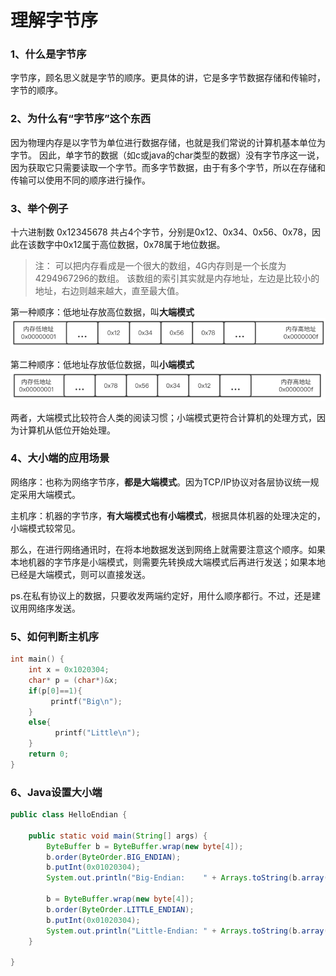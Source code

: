 # 理解字节序


### 1、什么是字节序

字节序，顾名思义就是字节的顺序。更具体的讲，它是多字节数据存储和传输时，字节的顺序。

### 2、为什么有“字节序”这个东西

因为物理内存是以字节为单位进行数据存储，也就是我们常说的计算机基本单位为字节。
因此，单字节的数据（如c或java的char类型的数据）没有字节序这一说，因为获取它只需要读取一个字节。而多字节数据，由于有多个字节，所以在存储和传输可以使用不同的顺序进行操作。

### 3、举个例子

十六进制数 0x12345678 共占4个字节，分别是0x12、0x34、0x56、0x78，因此在该数字中0x12属于高位数据，0x78属于地位数据。

> 注：
> 可以把内存看成是一个很大的数组，4G内存则是一个长度为4294967296的数组。
> 该数组的索引其实就是内存地址，左边是比较小的地址，右边则越来越大，直至最大值。

第一种顺序：低地址存放高位数据，叫**大端模式**
![图片描述](/images/bVbdtmp.png)

第二种顺序：低地址存放低位数据，叫**小端模式**
![图片描述](/images/bVbdtmo.png)

两者，大端模式比较符合人类的阅读习惯；小端模式更符合计算机的处理方式，因为计算机从低位开始处理。

### 4、大小端的应用场景

网络序：也称为网络字节序，**都是大端模式**。因为TCP/IP协议对各层协议统一规定采用大端模式。

主机序：机器的字节序，**有大端模式也有小端模式**，根据具体机器的处理决定的，小端模式较常见。

那么，在进行网络通讯时，在将本地数据发送到网络上就需要注意这个顺序。如果本地机器的字节序是小端模式，则需要先转换成大端模式后再进行发送；如果本地已经是大端模式，则可以直接发送。

ps.在私有协议上的数据，只要收发两端约定好，用什么顺序都行。不过，还是建议用网络序发送。

### 5、如何判断主机序

```c
int main() {
    int x = 0x1020304;
    char* p = (char*)&x;
    if(p[0]==1){
         printf("Big\n");
    }
    else{
          printf("Little\n");
    }
    return 0;
}
```

### 6、Java设置大小端

```java
public class HelloEndian {

    public static void main(String[] args) {
        ByteBuffer b = ByteBuffer.wrap(new byte[4]);
        b.order(ByteOrder.BIG_ENDIAN);
        b.putInt(0x01020304);
        System.out.println("Big-Endian:    " + Arrays.toString(b.array()));

        b = ByteBuffer.wrap(new byte[4]);
        b.order(ByteOrder.LITTLE_ENDIAN);
        b.putInt(0x01020304);
        System.out.println("Little-Endian: " + Arrays.toString(b.array()));
    }

}
```
